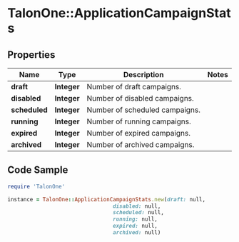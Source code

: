 # TalonOne::ApplicationCampaignStats

## Properties

Name | Type | Description | Notes
------------ | ------------- | ------------- | -------------
**draft** | **Integer** | Number of draft campaigns. | 
**disabled** | **Integer** | Number of disabled campaigns. | 
**scheduled** | **Integer** | Number of scheduled campaigns. | 
**running** | **Integer** | Number of running campaigns. | 
**expired** | **Integer** | Number of expired campaigns. | 
**archived** | **Integer** | Number of archived campaigns. | 

## Code Sample

```ruby
require 'TalonOne'

instance = TalonOne::ApplicationCampaignStats.new(draft: null,
                                 disabled: null,
                                 scheduled: null,
                                 running: null,
                                 expired: null,
                                 archived: null)
```


